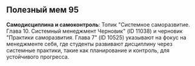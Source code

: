 ## Полезный мем 95

**Самодисциплина и самоконтроль**: Топик "Системное саморазвитие. Глава 10. Системный менеджмент Черновик" (ID 11038) и черновик "Практики саморазвития. Глава 7" (ID 10525) указывают на фокус на менеджменте себя, где студенты развивают дисциплину через системные практики, такие как планирование и контроль, для устойчивого прогресса.
